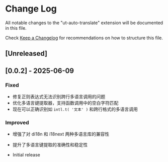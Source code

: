 # Change Log

All notable changes to the "ut-auto-translate" extension will be documented in this file.

Check [Keep a Changelog](http://keepachangelog.com/) for recommendations on how to structure this file.

## [Unreleased]

## [0.0.2] - 2025-06-09

### Fixed
- 修复正则表达式无法识别跨行多语言调用的问题
- 优化多语言键提取器，支持函数调用中的空白字符匹配
- 现在可以正确识别如 `intl.t( '文本' )` 和跨行格式的多语言调用

### Improved
- 增强了对 di18n 和 i18next 两种多语言库的兼容性
- 提升了多语言键提取的准确性和稳定性

- Initial release
